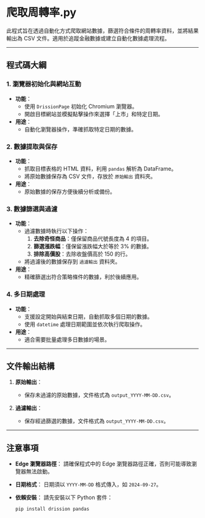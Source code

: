 # 爬取周轉率.py

此程式旨在透過自動化方式爬取網站數據，篩選符合條件的周轉率資料，並將結果輸出為 CSV 文件。適用於追蹤金融數據或建立自動化數據處理流程。

---

## 程式碼大綱

### 1. 瀏覽器初始化與網站互動
- **功能**：
  - 使用 `DrissionPage` 初始化 Chromium 瀏覽器。
  - 開啟目標網站並模擬點擊操作來選擇「上市」和特定日期。
- **用途**：
  - 自動化瀏覽器操作，準確抓取特定日期的數據。

### 2. 數據提取與保存
- **功能**：
  - 抓取目標表格的 HTML 資料，利用 `pandas` 解析為 DataFrame。
  - 將原始數據保存為 CSV 文件，存放於 `原始輸出` 資料夾。
- **用途**：
  - 原始數據的保存方便後續分析或備份。

### 3. 數據篩選與過濾
- **功能**：
  - 過濾數據時執行以下操作：
    1. **去除奇怪商品**：僅保留商品代號長度為 4 的項目。
    2. **篩選漲跌幅**：僅保留漲跌幅大於等於 3% 的數據。
    3. **排除高價股**：去除收盤價高於 150 的行。
  - 將過濾後的數據保存到 `過濾輸出` 資料夾。
- **用途**：
  - 精確篩選出符合策略條件的數據，利於後續應用。

### 4. 多日期處理
- **功能**：
  - 支援設定開始與結束日期，自動抓取多個日期的數據。
  - 使用 `datetime` 處理日期範圍並依次執行爬取操作。
- **用途**：
  - 適合需要批量處理多日數據的場景。

---

## 文件輸出結構

1. **原始輸出**：
   - 保存未過濾的原始數據，文件格式為 `output_YYYY-MM-DD.csv`。

2. **過濾輸出**：
   - 保存經過篩選的數據，文件格式為 `output_YYYY-MM-DD.csv`。

---

## 注意事項

- **Edge 瀏覽器路徑**：
  請確保程式中的 Edge 瀏覽器路徑正確，否則可能導致瀏覽器無法啟動。
  
- **日期格式**：
  日期須以 `YYYY-MM-DD` 格式傳入，如 `2024-09-27`。

- **依賴安裝**：
  請先安裝以下 Python 套件：
  ```bash
  pip install drission pandas
